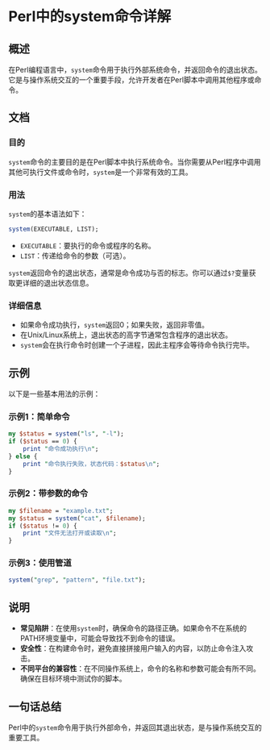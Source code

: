 <!--
Meta Description: # Perl中的system命令详解 ## 概述 在Perl编程语言中，`system`命令用于执行外部系统命令，并返回命令的退出状态。它是与操作系统交互的一个重要手段，允许开发者在Perl脚本中调用其他程序或命令。 ## 文档 ### 目的 `system`命令的主要目的是在Perl脚本中执行系统...
Meta Keywords: system, status, perl, print, executable
-->

# Perl中的system命令详解

## 概述
在Perl编程语言中，`system`命令用于执行外部系统命令，并返回命令的退出状态。它是与操作系统交互的一个重要手段，允许开发者在Perl脚本中调用其他程序或命令。

## 文档
### 目的
`system`命令的主要目的是在Perl脚本中执行系统命令。当你需要从Perl程序中调用其他可执行文件或命令时，`system`是一个非常有效的工具。

### 用法
`system`的基本语法如下：
```perl
system(EXECUTABLE, LIST);
```
- `EXECUTABLE`：要执行的命令或程序的名称。
- `LIST`：传递给命令的参数（可选）。

`system`返回命令的退出状态，通常是命令成功与否的标志。你可以通过`$?`变量获取更详细的退出状态信息。

### 详细信息
- 如果命令成功执行，`system`返回0；如果失败，返回非零值。
- 在Unix/Linux系统上，退出状态的高字节通常包含程序的退出状态。
- `system`会在执行命令时创建一个子进程，因此主程序会等待命令执行完毕。

## 示例
以下是一些基本用法的示例：

### 示例1：简单命令
```perl
my $status = system("ls", "-l");
if ($status == 0) {
    print "命令成功执行\n";
} else {
    print "命令执行失败，状态代码：$status\n";
}
```

### 示例2：带参数的命令
```perl
my $filename = "example.txt";
my $status = system("cat", $filename);
if ($status != 0) {
    print "文件无法打开或读取\n";
}
```

### 示例3：使用管道
```perl
system("grep", "pattern", "file.txt");
```

## 说明
- **常见陷阱**：在使用`system`时，确保命令的路径正确。如果命令不在系统的PATH环境变量中，可能会导致找不到命令的错误。
- **安全性**：在构建命令时，避免直接拼接用户输入的内容，以防止命令注入攻击。
- **不同平台的兼容性**：在不同操作系统上，命令的名称和参数可能会有所不同。确保在目标环境中测试你的脚本。

## 一句话总结
Perl中的`system`命令用于执行外部命令，并返回其退出状态，是与操作系统交互的重要工具。